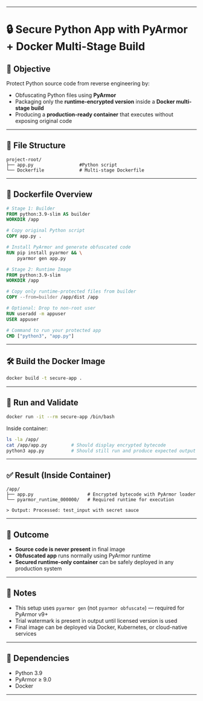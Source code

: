 
---

# 🔒 Secure Python App with PyArmor + Docker Multi-Stage Build

## 🎯 Objective

Protect Python source code from reverse engineering by:
- Obfuscating Python files using **PyArmor**
- Packaging only the **runtime-encrypted version** inside a **Docker multi-stage build**
- Producing a **production-ready container** that executes without exposing original code

---

## 🧱 File Structure

```
project-root/
├── app.py                 #Python script
└── Dockerfile             # Multi-stage Dockerfile
```

---

## 🐳 Dockerfile Overview

```Dockerfile
# Stage 1: Builder
FROM python:3.9-slim AS builder
WORKDIR /app

# Copy original Python script
COPY app.py .

# Install PyArmor and generate obfuscated code
RUN pip install pyarmor && \
    pyarmor gen app.py

# Stage 2: Runtime Image
FROM python:3.9-slim
WORKDIR /app

# Copy only runtime-protected files from builder
COPY --from=builder /app/dist /app

# Optional: Drop to non-root user
RUN useradd -m appuser
USER appuser

# Command to run your protected app
CMD ["python3", "app.py"]
```

---


## 🛠️ Build the Docker Image

```bash
docker build -t secure-app .
```

---

## 🚀 Run and Validate

```bash
docker run -it --rm secure-app /bin/bash
```

Inside container:

```bash
ls -la /app/
cat /app/app.py         # Should display encrypted bytecode
python3 app.py          # Should still run and produce expected output
```

---

## ✅ Result (Inside Container)

```
/app/
├── app.py                    # Encrypted bytecode with PyArmor loader
└── pyarmor_runtime_000000/   # Required runtime for execution

> Output: Processed: test_input with secret sauce
```

---

## 🔐 Outcome

- **Source code is never present** in final image
- **Obfuscated app** runs normally using PyArmor runtime
- **Secured runtime-only container** can be safely deployed in any production system

---

## 📌 Notes

- This setup uses `pyarmor gen` (not `pyarmor obfuscate`) — required for PyArmor v9+
- Trial watermark is present in output until licensed version is used
- Final image can be deployed via Docker, Kubernetes, or cloud-native services

---

## 🧰 Dependencies

- Python 3.9
- PyArmor ≥ 9.0
- Docker

---
